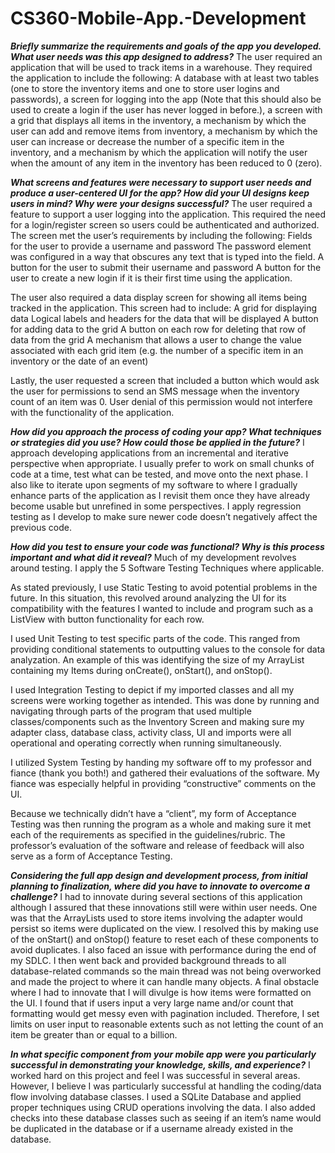 # CS360-Mobile-App.-Development

***Briefly summarize the requirements and goals of the app you developed. What user needs was this app designed to address?***
The user required an application that will be used to track items in a warehouse. They required the application to include the following:
A database with at least two tables (one to store the inventory items and one to store user logins and passwords),
a screen for logging into the app (Note that this should also be used to create a login if the user has never logged in before.),
a screen with a grid that displays all items in the inventory,
a mechanism by which the user can add and remove items from inventory,
a mechanism by which the user can increase or decrease the number of a specific item in the inventory,
and a mechanism by which the application will notify the user when the amount of any item in the inventory has been reduced to 0 (zero).

***What screens and features were necessary to support user needs and produce a user-centered UI for the app? How did your UI designs keep users in mind? Why were your designs successful?***
The user required a feature to support a user logging into the application. This required the need for a login/register screen so users could be authenticated and authorized. The screen met the user’s requirements by including the following:
Fields for the user to provide a username and password
The password element was configured in a way that obscures any text that is typed into the field. 
A button for the user to submit their username and password
A button for the user to create a new login if it is their first time using the application.

The user also required a data display screen for showing all items being tracked in the application. This screen had to include:
A grid for displaying data
Logical labels and headers for the data that will be displayed
A button for adding data to the grid
A button on each row for deleting that row of data from the grid
A mechanism that allows a user to change the value associated with each grid item (e.g. the number of a specific item in an inventory or the date of an event)

Lastly, the user requested a screen that included a button which would ask the user for permissions to send an SMS message when the inventory count of an item was 0. User denial of this permission would not interfere with the functionality of the application.

***How did you approach the process of coding your app? What techniques or strategies did you use? How could those be applied in the future?***
I approach developing applications from an incremental and iterative perspective when appropriate. I usually prefer to work on small chunks of code at a time, test what can be tested, and move onto the next phase. I also like to iterate upon segments of my software to where I gradually enhance parts of the application as I revisit them once they have already become usable but unrefined in some perspectives. I apply regression testing as I develop to make sure newer code doesn’t negatively affect the previous code.  

***How did you test to ensure your code was functional? Why is this process important and what did it reveal?***
Much of my development revolves around testing. I apply the 5 Software Testing Techniques where applicable. 

As stated previously, I use Static Testing to avoid potential problems in the future. In this situation, this revolved around analyzing the UI for its compatibility with the features I wanted to include and program such as a ListView with button functionality for each row. 

I used Unit Testing to test specific parts of the code. This ranged from providing conditional statements to outputting values to the console for data analyzation. An example of this was identifying the size of my ArrayList containing my Items during onCreate(), onStart(), and onStop(). 

I used Integration Testing to depict if my imported classes and all my screens were working together as intended. This was done by running and navigating through parts of the program that used multiple classes/components such as the Inventory Screen and making sure my adapter class, database class, activity class, UI and imports were all operational and operating correctly when running simultaneously. 

I utilized System Testing by handing my software off to my professor and fiance (thank you both!) and gathered their evaluations of the software. My fiance was especially helpful in providing “constructive” comments on the UI. 

Because we technically didn’t have a “client”, my form of Acceptance Testing was then running the program as a whole and making sure it met each of the requirements as specified in the guidelines/rubric. The professor’s evaluation of the software and release of feedback will also serve as a form of Acceptance Testing.

***Considering the full app design and development process, from initial planning to finalization, where did you have to innovate to overcome a challenge?***
I had to innovate during several sections of this application although I assured that these innovations still were within user needs. One was that the ArrayLists used to store items involving the adapter would persist so items were duplicated on the view. I resolved this by making use of the onStart() and onStop() feature to reset each of these components to avoid duplicates. I also faced an issue with performance during the end of my SDLC. I then went back and provided background threads to all database-related commands so the main thread was not being overworked and made the project to where it can handle many objects. A final obstacle where I had to innovate that I will divulge is how items were formatted on the UI. I found that if users input a very large name and/or count that formatting would get messy even with pagination included. Therefore, I set limits on user input to reasonable extents such as not letting the count of an item be greater than or equal to a billion.

***In what specific component from your mobile app were you particularly successful in demonstrating your knowledge, skills, and experience?***
I worked hard on this project and feel I was successful in several areas. However, I believe I was particularly successful at handling the coding/data flow involving database classes. I used a SQLite Database and applied proper techniques using CRUD operations involving the data. I also added checks into these database classes such as seeing if an item’s name would be duplicated in the database or if a username already existed in the database.
